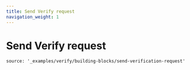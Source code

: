 ```yaml
---
title: Send Verify request
navigation_weight: 1
---
```


# Send Verify request

```tabbed_examples
source: '_examples/verify/building-blocks/send-verification-request'
```